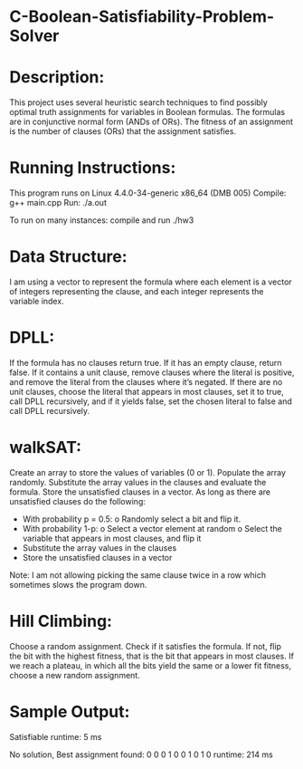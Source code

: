 # C-Boolean-Satisfiability-Problem-Solver

# Description:

This project uses several heuristic search techniques to find possibly optimal truth assignments for variables in Boolean formulas.
The formulas are in conjunctive normal form (ANDs of ORs). The fitness of an assignment is the number of clauses (ORs) that the assignment satisfies. 

# Running Instructions:

This program runs on Linux 4.4.0-34-generic x86_64 (DMB 005)
Compile: g++ main.cpp
Run: ./a.out

To run on many instances: compile and run ./hw3

# Data Structure:

I am using a vector to represent the formula where each element is a vector of integers representing the clause, and each integer represents the variable index.

# DPLL:

If the formula has no clauses return true. If it has an empty clause, return false. If it contains a unit clause, remove clauses where the literal is positive, and remove the literal from the clauses where it’s negated. If there are no unit clauses, choose the literal that appears in most clauses, set it to true, call DPLL recursively, and if it yields false, set the chosen literal to false and call DPLL recursively.

# walkSAT:

Create an array to store the values of variables (0 or 1). Populate the array randomly.
Substitute the array values in the clauses and evaluate the formula. Store the unsatisfied clauses in a vector. 
As long as there are unsatisfied clauses do the following:
-	With probability p = 0.5:
o	Randomly select a bit and flip it.
-	With probability 1-p:
o	Select a vector element at random
o	Select the variable that appears in most clauses, and flip it
-	Substitute the array values in the clauses
-	Store the unsatisfied clauses in a vector

Note: I am not allowing picking the same clause twice in a row which sometimes slows the program down.


# Hill Climbing:

Choose a random assignment. Check if it satisfies the formula. If not, flip the bit with the highest fitness, that is the bit that appears in most clauses. If we reach a plateau, in which all the bits yield the same or a lower fit fitness, choose a new random assignment.

# Sample Output:

Satisfiable
runtime: 5 ms

No solution, Best assignment found: 0 0 0 1 0 0 1 0 1 0 
runtime: 214 ms


